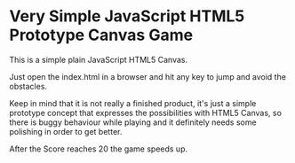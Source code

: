 # Very Simple JavaScript HTML5 Prototype Canvas Game

This is a simple plain JavaScript HTML5 Canvas.

Just open the index.html in a browser and hit any key to jump and avoid the obstacles.

Keep in mind that it is not really a finished product, it's just a simple prototype concept that expresses the possibilities with HTML5 Canvas, so there is buggy behaviour while playing and it definitely needs some polishing in order to get better.

After the Score reaches 20 the game speeds up.

